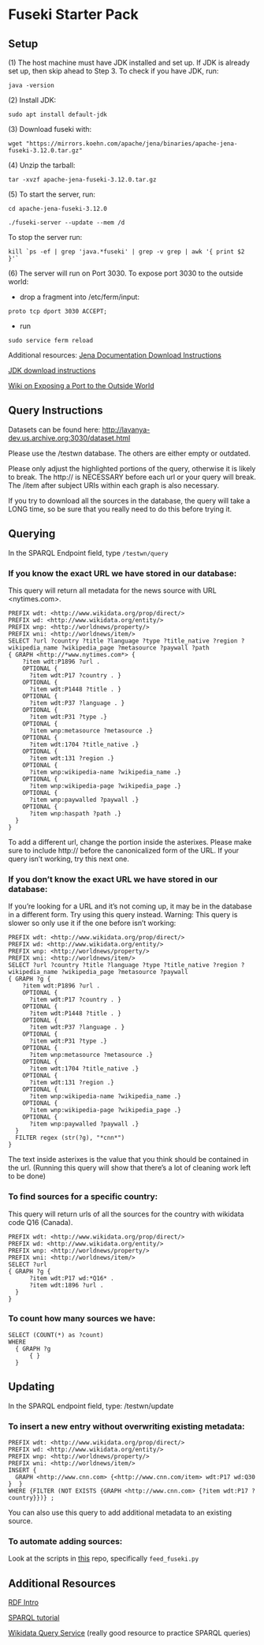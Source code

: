 # Fuseki Starter Pack

## Setup

(1) The host machine must have JDK installed and set up. If JDK is already set up, then skip ahead to Step 3. To check if you have JDK, run:

```
java -version
```

(2) Install JDK:

```
sudo apt install default-jdk
```

(3) Download fuseki with:

```
wget "https://mirrors.koehn.com/apache/jena/binaries/apache-jena-fuseki-3.12.0.tar.gz"
```

(4) Unzip the tarball:

```
tar -xvzf apache-jena-fuseki-3.12.0.tar.gz
```

(5) To start the server, run: 

```
cd apache-jena-fuseki-3.12.0
 
./fuseki-server --update --mem /d 
```

To stop the server run: 

```
kill `ps -ef | grep 'java.*fuseki' | grep -v grep | awk '{ print $2 }'`
```

(6) The server will run on Port 3030. To expose port 3030 to the outside world:

- drop a fragment into /etc/ferm/input: 
```
proto tcp dport 3030 ACCEPT;
```

- run 
```
sudo service ferm reload
```

Additional resources:
[Jena Documentation Download Instructions](https://jena.apache.org/download/)

[JDK download instructions](https://docs.oracle.com/javase/9/install/installation-jdk-and-jre-linux-platforms.htm#JSJIG-GUID-19D58769-FD72-4353-A935-40FCD82A7A81)

[Wiki on Exposing a Port to the Outside World](https://docs.google.com/document/d/1k41bw2D32_1DqnpPBmu_E4RdOuewppOPn7CjKA6dFhU/edit#)

## Query Instructions

Datasets can be found here:
http://lavanya-dev.us.archive.org:3030/dataset.html

Please use the /testwn database. The others are either empty or outdated. 

Please only adjust the highlighted portions of the query, otherwise it is likely to break. The http:// is NECESSARY before each url or your query will break. The /item after subject URIs within each graph is also necessary. 

If you try to download all the sources in the database, the query will take a LONG time, so be sure that you really need to do this before trying it.

## Querying

In the SPARQL Endpoint field, type `/testwn/query`

### If you know the exact URL we have stored in our database: 

This query will return all metadata for the news source with URL <nytimes.com>. 

```
PREFIX wdt: <http://www.wikidata.org/prop/direct/>
PREFIX wd: <http://www.wikidata.org/entity/>
PREFIX wnp: <http://worldnews/property/>
PREFIX wni: <http://worldnews/item/>
SELECT ?url ?country ?title ?language ?type ?title_native ?region ?wikipedia_name ?wikipedia_page ?metasource ?paywall ?path
{ GRAPH <http://*www.nytimes.com*> {
    ?item wdt:P1896 ?url .
    OPTIONAL {
      ?item wdt:P17 ?country . }
    OPTIONAL {
      ?item wdt:P1448 ?title . }
    OPTIONAL {
      ?item wdt:P37 ?language . }
    OPTIONAL {
      ?item wdt:P31 ?type .}
    OPTIONAL {
      ?item wnp:metasource ?metasource .}
    OPTIONAL {
      ?item wdt:1704 ?title_native .}
    OPTIONAL {
      ?item wdt:131 ?region .}
    OPTIONAL {
      ?item wnp:wikipedia-name ?wikipedia_name .}
    OPTIONAL {
      ?item wnp:wikipedia-page ?wikipedia_page .}
    OPTIONAL {
      ?item wnp:paywalled ?paywall .}
    OPTIONAL {
      ?item wnp:haspath ?path .}
  }
}
```

To add a different url, change the portion inside the asterixes. Please make sure to include http:// before the canonicalized form of the URL. If your query isn’t working, try this next one.

### If you don’t know the exact URL we have stored in our database:

If you’re looking for a URL and it’s not coming up, it may be in the database in a different form. Try using this query instead. Warning: This query is slower so only use it if the one before isn’t working:

```
PREFIX wdt: <http://www.wikidata.org/prop/direct/>
PREFIX wd: <http://www.wikidata.org/entity/>
PREFIX wnp: <http://worldnews/property/>
PREFIX wni: <http://worldnews/item/>
SELECT ?url ?country ?title ?language ?type ?title_native ?region ?wikipedia_name ?wikipedia_page ?metasource ?paywall
{ GRAPH ?g {
    ?item wdt:P1896 ?url .
    OPTIONAL {
      ?item wdt:P17 ?country . }
    OPTIONAL {
      ?item wdt:P1448 ?title . }
    OPTIONAL {
      ?item wdt:P37 ?language . }
    OPTIONAL {
      ?item wdt:P31 ?type .}
    OPTIONAL {
      ?item wnp:metasource ?metasource .}
    OPTIONAL {
      ?item wdt:1704 ?title_native .}
    OPTIONAL {
      ?item wdt:131 ?region .}
    OPTIONAL {
      ?item wnp:wikipedia-name ?wikipedia_name .}
    OPTIONAL {
      ?item wnp:wikipedia-page ?wikipedia_page .}
    OPTIONAL {
      ?item wnp:paywalled ?paywall .}
  }
  FILTER regex (str(?g), "*cnn*")
}
```
The text inside asterixes is the value that you think should be contained in the url. (Running this query will show that there’s a lot of cleaning work left to be done)

### To find sources for a specific country:

This query will return urls of all the sources for the country with wikidata code Q16 (Canada).

```
PREFIX wdt: <http://www.wikidata.org/prop/direct/>
PREFIX wd: <http://www.wikidata.org/entity/>
PREFIX wnp: <http://worldnews/property/>
PREFIX wni: <http://worldnews/item/>
SELECT ?url 
{ GRAPH ?g {
      ?item wdt:P17 wd:*Q16* .
      ?item wdt:1896 ?url . 
  }
}
```

### To count how many sources we have:

```
SELECT (COUNT(*) as ?count) 
WHERE 
  { GRAPH ?g
      { } 
  }
 ```
 
 ## Updating
 
In the SPARQL endpoint field, type: /testwn/update

### To insert a new entry without overwriting existing metadata:

```
PREFIX wdt: <http://www.wikidata.org/prop/direct/>
PREFIX wd: <http://www.wikidata.org/entity/>
PREFIX wnp: <http://worldnews/property/>
PREFIX wni: <http://worldnews/item/>
INSERT {
  GRAPH <http://www.cnn.com> {<http://www.cnn.com/item> wdt:P17 wd:Q30 }  }
WHERE {FILTER (NOT EXISTS {GRAPH <http://www.cnn.com> {?item wdt:P17 ?country}})} ;
```

You can also use this query to add additional metadata to an existing source. 

### To automate adding sources:

Look at the scripts in [this](https://github.com/lsingh123/GSC2019worldnewsproject) repo, specifically `feed_fuseki.py`

## Additional Resources

[RDF Intro](https://jena.apache.org/tutorials/rdf_api.html)

[SPARQL tutorial](https://jena.apache.org/tutorials/sparql.html)

[Wikidata Query Service](https://query.wikidata.org/) (really good resource to practice SPARQL queries)





